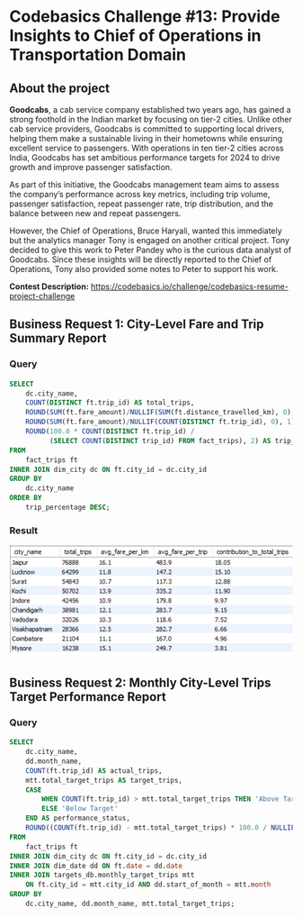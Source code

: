 # Codebasics Challenge #13: Provide Insights to Chief of Operations in Transportation Domain

## About the project

**Goodcabs**, a cab service company established two years ago, has gained a strong foothold in the Indian market by focusing on tier-2 cities. Unlike other cab service providers, Goodcabs is committed to supporting local drivers, helping them make a sustainable living in their hometowns while ensuring excellent service to passengers. With operations in ten tier-2 cities across India, Goodcabs has set ambitious performance targets for 2024 to drive growth and improve passenger satisfaction. 

As part of this initiative, the Goodcabs management team aims to assess the company’s performance across key metrics, including trip volume, passenger satisfaction, repeat passenger rate, trip distribution, and the balance between new and repeat passengers. 

However, the Chief of Operations, Bruce Haryali, wanted this immediately but the analytics manager Tony is engaged on another critical project. Tony decided to give this work to Peter Pandey who is the curious data analyst of Goodcabs. Since these insights will be directly reported to the Chief of Operations, Tony also provided some notes to Peter to support his work.

**Contest Description:** https://codebasics.io/challenge/codebasics-resume-project-challenge

## **Business Request 1: City-Level Fare and Trip Summary Report**
### Query
```sql
SELECT
    dc.city_name,
    COUNT(DISTINCT ft.trip_id) AS total_trips,
    ROUND(SUM(ft.fare_amount)/NULLIF(SUM(ft.distance_travelled_km), 0), 1) AS avg_fare_per_km,
    ROUND(SUM(ft.fare_amount)/NULLIF(COUNT(DISTINCT ft.trip_id), 0), 1) AS avg_fare_per_trip,
    ROUND(100.0 * COUNT(DISTINCT ft.trip_id) / 
          (SELECT COUNT(DISTINCT trip_id) FROM fact_trips), 2) AS trip_percentage
FROM
    fact_trips ft
INNER JOIN dim_city dc ON ft.city_id = dc.city_id
GROUP BY 
    dc.city_name
ORDER BY 
    trip_percentage DESC;
```
### Result
![Query Result](https://github.com/pedro-cella/Codebasics_RCP13/blob/main/img/business_request_1.png)

## **Business Request 2: Monthly City-Level Trips Target Performance Report**
### Query
```sql
SELECT
    dc.city_name,
    dd.month_name,
    COUNT(ft.trip_id) AS actual_trips,
    mtt.total_target_trips AS target_trips,
    CASE 
        WHEN COUNT(ft.trip_id) > mtt.total_target_trips THEN 'Above Target'
        ELSE 'Below Target'
    END AS performance_status,
    ROUND((COUNT(ft.trip_id) - mtt.total_target_trips) * 100.0 / NULLIF(mtt.total_target_trips, 0), 2) AS percent_difference
FROM 
    fact_trips ft
INNER JOIN dim_city dc ON ft.city_id = dc.city_id
INNER JOIN dim_date dd ON ft.date = dd.date
INNER JOIN targets_db.monthly_target_trips mtt 
    ON ft.city_id = mtt.city_id AND dd.start_of_month = mtt.month
GROUP BY
    dc.city_name, dd.month_name, mtt.total_target_trips;

```
